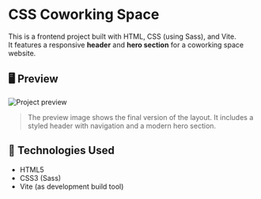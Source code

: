 # CSS Coworking Space

This is a frontend project built with HTML, CSS (using Sass), and Vite.  
It features a responsive **header** and **hero section** for a coworking space website.

## 🖥 Preview

![Project preview](./src/images/project-preview.png)

> The preview image shows the final version of the layout. It includes a styled header with navigation and a modern hero section.

## 🚀 Technologies Used

- HTML5
- CSS3 (Sass)
- Vite (as development build tool)
